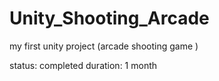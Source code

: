 # Unity_Shooting_Arcade
my first unity project (arcade shooting game )

status: completed 
duration: 1 month

